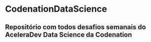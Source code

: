 # CodenationDataScience

## Repositório com todos desafios semanais do AceleraDev Data Science da Codenation

